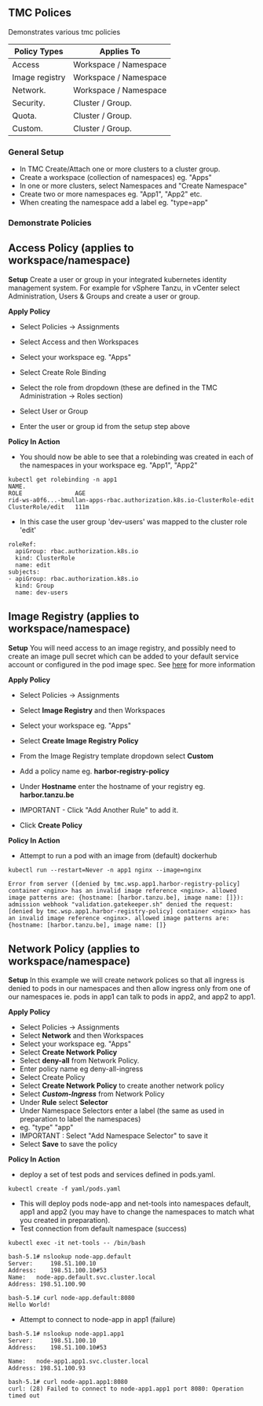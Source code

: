 ## TMC Polices

Demonstrates various tmc policies

| Policy Types   | Applies To            |
|----------------|-----------------------|
| Access         | Workspace / Namespace |
| Image registry | Workspace / Namespace |
| Network.       | Workspace / Namespace |
| Security.      | Cluster / Group.      |
| Quota.         | Cluster / Group.      |
| Custom.        | Cluster / Group.      |

### General Setup

- In TMC Create/Attach one or more clusters to a cluster group.
- Create a workspace (collection of namespaces) eg. "Apps"
- In one or more clusters, select Namespaces and "Create Namespace"
- Create two or more namespaces eg. "App1", "App2" etc.
- When creating the namespace add a label eg. "type=app"

### Demonstrate Policies

Access Policy (applies to workspace/namespace)
---

**Setup**
Create a user or group in your integrated kubernetes identity management system. For example for vSphere Tanzu, in vCenter select Administration, Users & Groups and create a user or group. 

**Apply Policy**
- Select Policies -> Assignments
- Select Access and then Workspaces
- Select your workspace eg. "Apps"
- Select Create Role Binding

- Select the role from dropdown (these are defined in the TMC Administration -> Roles section)
- Select User or Group
- Enter the user or group id from the setup step above

**Policy In Action**

- You should now be able to see that a rolebinding was created in each of the namespaces in your workspace eg. "App1", "App2"

```
kubectl get rolebinding -n app1
NAME.                                                                    ROLE               AGE
rid-ws-a0f6...-bmullan-apps-rbac.authorization.k8s.io-ClusterRole-edit   ClusterRole/edit   111m
```

- In this case the user group 'dev-users' was mapped to the cluster role 'edit'
```
roleRef:
  apiGroup: rbac.authorization.k8s.io
  kind: ClusterRole
  name: edit
subjects:
- apiGroup: rbac.authorization.k8s.io
  kind: Group
  name: dev-users
```


Image Registry (applies to workspace/namespace)
---

**Setup**
You will need access to an image registry, and possibly need to create an image pull secret which can be added to your default service account or configured in the pod image spec. See [here](https://kubernetes.io/docs/tasks/configure-pod-container/configure-service-account/#add-imagepullsecrets-to-a-service-account) for more information

**Apply Policy**
- Select Policies -> Assignments
- Select **Image Registry** and then Workspaces
- Select your workspace eg. "Apps"
- Select **Create Image Registry Policy**

- From the Image Registry template dropdown select **Custom**
- Add a policy name eg. **harbor-registry-policy**
- Under **Hostname** enter the hostname of your registry eg. **harbor.tanzu.be**
- IMPORTANT - Click "Add Another Rule" to add it.
- Click **Create Policy**


**Policy In Action**
- Attempt to run a pod with an image from (default) dockerhub

```
kubectl run --restart=Never -n app1 nginx --image=nginx

Error from server ([denied by tmc.wsp.app1.harbor-registry-policy] container <nginx> has an invalid image reference <nginx>. allowed image patterns are: {hostname: [harbor.tanzu.be], image name: []}): admission webhook "validation.gatekeeper.sh" denied the request: [denied by tmc.wsp.app1.harbor-registry-policy] container <nginx> has an invalid image reference <nginx>. allowed image patterns are: {hostname: [harbor.tanzu.be], image name: []}
```



Network Policy (applies to workspace/namespace)
---

**Setup**
In this example we will create network polices so that all ingress is denied to pods in our namespaces and then allow ingress only from one of our namespaces ie. pods in app1 can talk to pods in app2, and app2 to app1.

**Apply Policy**
- Select Policies -> Assignments
- Select **Network** and then Workspaces
- Select your workspace eg. "Apps"
- Select **Create Network Policy**
- Select **deny-all** from Network Policy.
- Enter policy name eg deny-all-ingress
- Select Create Policy
- Select **Create Network Policy** to create another network policy
- Select ***Custom-Ingress*** from Network Policy
- Under **Rule** select **Selector**
- Under Namespace Selectors enter a label (the same as used in preparation to label the namespaces) 
- eg. "type" "app"
- IMPORTANT : Select "Add Namespace Selector" to save it
- Select **Save** to save the policy

**Policy In Action**
- deploy a set of test pods and services defined in pods.yaml.
```
kubectl create -f yaml/pods.yaml
```
- This will deploy pods node-app and net-tools into namespaces default, app1 and app2 (you may have to change the namespaces to match what you created in preparation).
- Test connection from default namespace (success)
```
kubectl exec -it net-tools -- /bin/bash

bash-5.1# nslookup node-app.default
Server:		198.51.100.10
Address:	198.51.100.10#53
Name:	node-app.default.svc.cluster.local
Address: 198.51.100.90

bash-5.1# curl node-app.default:8080
Hello World!
```
- Attempt to connect to node-app in app1 (failure)
```
bash-5.1# nslookup node-app1.app1
Server:		198.51.100.10
Address:	198.51.100.10#53

Name:	node-app1.app1.svc.cluster.local
Address: 198.51.100.93

bash-5.1# curl node-app1.app1:8080
curl: (28) Failed to connect to node-app1.app1 port 8080: Operation timed out
```











